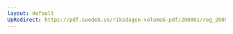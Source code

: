 ```yaml
---
layout: default
UpRedirect: https://pdf.swedeb.se/riksdagen-volumeG-pdf/200001/reg_200001/reg_200001_0135.pdf
---
```

